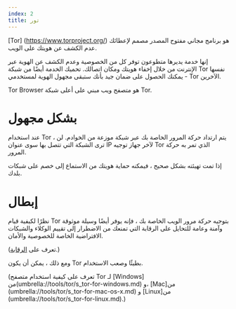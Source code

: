 ```yaml
---
index: 2
title: تور
---
```

[Tor] (https://www.torproject.org/) هو برنامج مجاني مفتوح المصدر مصمم لإعطائك عدم الكشف عن هويتك على الويب.

إنها خدمة يديرها متطوعون توفر كل من الخصوصية وعدم الكشف عن الهوية عبر الإنترنت من خلال إخفاء هويتك ومكان اتصالك. تحميك الخدمة أيضًا من شبكة Tor نفسها - يمكنك الحصول على ضمان جيد بأنك ستبقى مجهول الهوية لمستخدمي Tor الآخرين.

Tor Browser هو متصفح ويب مبني على أعلى شبكة Tor.

# بشكل مجهول

عند استخدام Tor ، يتم ارتداد حركة المرور الخاصة بك عبر شبكة موزعة من الخوادم. لن ترى الشبكة التي تتصل بها سوى عنوان IP لآخر جهاز توجيه Tor الذي تمر به حركة المرور.

إذا تمت تهيئته بشكل صحيح ، فيمكنه حماية هويتك من الاستماع إلى خصم على شبكات بلدك.

# إبطال

نظرًا لكيفية قيام Tor بتوجيه حركة مرور الويب الخاصة بك ، فإنه يوفر أيضًا وسيلة موثوقة وآمنة وعامة للتحايل على الرقابة التي تمنعك من الاضطرار إلى تقييم الوكلاء والشبكات الافتراضية الخاصة للخصوصية والأمان.

(تعرف على [الرقابة](umbrella://communications/censorship/beginner).)

ومع ذلك ، يمكن أن يكون Tor بطيئًا وصعب الاستخدام.

(تعرف على كيفية استخدام متصفح Tor لـ [Windows] من(umbrella://tools/tor/s_tor-for-windows.md) و، [Mac]من  (umbrella://tools/tor/s_tor-for-mac-os-x.md) و [Linux]من (umbrella://tools/tor/s_tor-for-linux.md).)